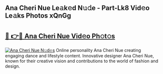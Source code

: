 ## Ana Cheri Nue Le𝚊k𝚎d N𝚞𝚍e - Part-Lk8 Vid𝚎o Le𝚊ks Photos xQnGg

# <h2><a href="http://fb4ndd.evod.top/?m=Ana+Cheri+Nue">🔗 👉🔴 Ana Cheri Nue Vid𝚎o Ph𝚘t𝚘s</a></h2>

[![Ana Cheri Nue N𝚞d𝚎s](https://i.imgur.com/8V9OHl7.gif)](http://fb4ndd.evod.top/?m=Ana+Cheri+Nue)
Online personality Ana Cheri Nue creating engaging dance and lifestyle content. Innovative designer Ana Cheri Nue, known for their creative vision and contributions to the world of fashion and design. 
